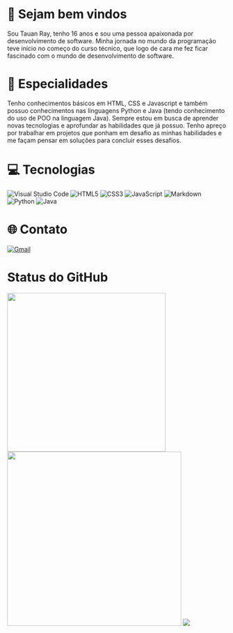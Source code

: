 # 👋 Sejam bem vindos
Sou Tauan Ray, tenho 16 anos e sou uma pessoa apaixonada por desenvolvimento de software. Minha jornada no mundo da programação 
teve início no começo do curso técnico, que logo de cara me fez ficar fascinado com o mundo de desenvolvimento de software. 


# 🚀 Especialidades
Tenho conhecimentos básicos em HTML, CSS e Javascript e também possuo conhecimentos nas linguagens Python e Java (tendo conhecimento do uso de POO na linguagem Java). 
Sempre estou em busca de aprender novas tecnologias e aprofundar as habilidades que já possuo. Tenho apreço por trabalhar em projetos que ponham 
em desafio as minhas habilidades e me façam pensar em soluções para concluir esses desafios.

# 💻 Tecnologias
![Visual Studio Code](https://img.shields.io/badge/Visual%20Studio%20Code-0078d7.svg?style=for-the-badge&logo=visual-studio-code&logoColor=white) ![HTML5](https://img.shields.io/badge/html5-%23E34F26.svg?style=for-the-badge&logo=html5&logoColor=white) ![CSS3](https://img.shields.io/badge/css3-%231572B6.svg?style=for-the-badge&logo=css3&logoColor=white) 	![JavaScript](https://img.shields.io/badge/javascript-%23323330.svg?style=for-the-badge&logo=javascript&logoColor=%23F7DF1E) ![Markdown](https://img.shields.io/badge/markdown-%23000000.svg?style=for-the-badge&logo=markdown&logoColor=white) ![Python](https://img.shields.io/badge/python-3670A0?style=for-the-badge&logo=python&logoColor=ffdd54) ![Java](https://img.shields.io/badge/java-%23ED8B00.svg?style=for-the-badge&logo=openjdk&logoColor=white)

# 🌐 Contato
[![Gmail](https://img.shields.io/badge/Gmail-D14836?style=for-the-badge&logo=gmail&logoColor=white)](mailto:tauanray995@@gmail.com)

# Status do GitHub
<img src="https://github-readme-stats-wheat-two-53.vercel.app/api?username=Tauan-Ray&theme=neon&hide_border=false&include_all_commits=false&count_private=false" width="364px"/> <img src="https://github-readme-streak-stats.herokuapp.com/?user=Tauan-Ray&theme=neon&hide_border=false"  width="400px" />
![](https://github-readme-stats-wheat-two-53.vercel.app/api/top-langs/?username=Tauan-Ray&theme=neon&hide_border=false&include_all_commits=false&count_private=false&layout=compact)
